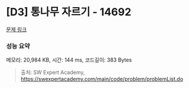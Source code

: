 # [D3] 통나무 자르기 - 14692 

[문제 링크](https://swexpertacademy.com/main/code/problem/problemDetail.do?contestProbId=AYJW0g-qlO8DFASv) 

### 성능 요약

메모리: 20,984 KB, 시간: 144 ms, 코드길이: 383 Bytes



> 출처: SW Expert Academy, https://swexpertacademy.com/main/code/problem/problemList.do
